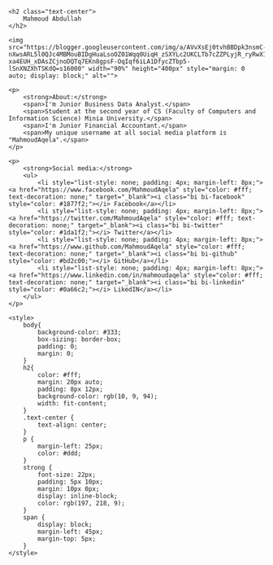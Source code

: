  <head>
    <link rel="stylesheet" href="https://cdn.jsdelivr.net/npm/bootstrap-icons@1.10.5/font/bootstrap-icons.css">
</head>
  <body>
    

    <h2 class="text-center">
        Mahmoud Abdullah
    </h2>

    <img src="https://blogger.googleusercontent.com/img/a/AVvXsEj0tvhBBDpk3nsmC-nXwsARL5l0QJc4MBMouBIDgHuaLsoOZ01Wqq0UiqH_zSXYLc2UKCLTb7cZZPLyjR_ryRwX1o2lJrCOBkp6ulPybpxK6UqtxQW2oIUVZ1-xa4EUH_xDAsZCjnoDQTq7EKn8gpsF-OqIqf6iLA1DfycZTbp5-lSnXNZXhTSKdQ=s16000" width="90%" height="400px" style="margin: 0 auto; display: block;" alt="">

    <p>
        <strong>About:</strong>
        <span>I'm Junior Business Data Analyst.</span>
        <span>Student at the second year of CS (Faculty of Computers and Information Science) Minia University.</span>
        <span>I'm Junior Financial Accountant.</span>
        <span>My unique username at all social media platform is "MahmoudAqela".</span>
    </p>

    <p>
        <strong>Social media:</strong>
        <ul>
            <li style="list-style: none; padding: 4px; margin-left: 8px;"><a href="https://www.facebook.com/MahmoudAqela" style="color: #fff; text-decoration: none;" target="_blank"><i class="bi bi-facebook" style="color: #1877f2;"></i> Facebook</a></li>
            <li style="list-style: none; padding: 4px; margin-left: 8px;"><a href="https://twitter.com/MahmoudAqela" style="color: #fff; text-decoration: none;" target="_blank"><i class="bi bi-twitter" style="color: #1da1f2;"></i> Twitter</a></li>
            <li style="list-style: none; padding: 4px; margin-left: 8px;"><a href="https://www.github.com/MahmoudAqela" style="color: #fff; text-decoration: none;" target="_blank"><i class="bi bi-github" style="color: #bd2c00;"></i> GitHub</a></li>
            <li style="list-style: none; padding: 4px; margin-left: 8px;"><a href="https://www.linkedin.com/in/mahmoudaqela" style="color: #fff; text-decoration: none;" target="_blank"><i class="bi bi-linkedin" style="color: #0a66c2;"></i> LikedIN</a></li>
        </ul>
    </p>
    
 </body>

    <style>
        body{
            background-color: #333;
            box-sizing: border-box;
            padding: 0;
            margin: 0;
        }
        h2{
            color: #fff;
            margin: 20px auto;
            padding: 8px 12px;
            background-color: rgb(10, 9, 94);
            width: fit-content;
        }
        .text-center {
            text-align: center;
        }
        p {
            margin-left: 25px;
            color: #ddd;
        }
        strong {
            font-size: 22px;
            padding: 5px 10px;
            margin: 10px 0px;
            display: inline-block;
            color: rgb(197, 218, 9);
        }
        span {
            display: block;
            margin-left: 45px;
            margin-top: 5px;
        }
    </style>
